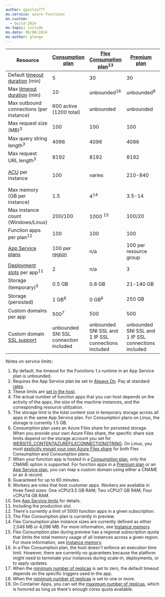 ```yaml
---
author: ggailey777
ms.service: azure-functions
ms.custom:
  - build-2024
ms.topic: include
ms.date: 08/08/2024
ms.author: glenga
---
```

| Resource |[Consumption plan](/azure/azure-functions/consumption-plan)|[Flex Consumption plan](/azure/azure-functions/flex-consumption-plan)<sup>13</sup>|[Premium plan](/azure/azure-functions/functions-premium-plan)|[Dedicated plan](/azure/azure-functions/dedicated-plan)/[ASE](/azure/app-service/environment/intro)| [Container Apps](/azure/azure-functions/functions-container-apps-hosting)|
| --- | --- | --- | --- | --- | --- | 
| Default [timeout duration](/azure/azure-functions/functions-scale#timeout) (min) |5 | 30 | 30 |30<sup>1</sup> | 30<sup>17</sup> |
| Max [timeout duration](/azure/azure-functions/functions-scale#timeout) (min) |10 | unbounded<sup>16</sup> | unbounded<sup>8</sup> | unbounded<sup>2</sup> | unbounded<sup>18</sup> |
| Max outbound connections (per instance) | 600 active (1200 total) | unbounded | unbounded | unbounded | unbounded |
| Max request size (MB)<sup>3</sup> | 100 | 100 | 100 | 100 |  100 |
| Max query string length<sup>3</sup> | 4096 | 4096 | 4096 | 4096 |   4096 | 
| Max request URL length<sup>3</sup> | 8192 | 8192 | 8192 | 8192 | 8192 | 
|[ACU](/azure/virtual-machines/acu) per instance | 100 | varies | 210-840 | 100-840/210-250<sup>9</sup> | [varies](/azure/container-apps/billing) |
| Max memory (GB per instance) | 1.5 | 4<sup>14</sup> | 3.5-14 | 1.75-14/3.5-14 | [varies](/azure/container-apps/billing) |
| Max instance count (Windows/Linux) | 200/100 | 1000 <sup>15</sup> | 100/20 | varies by SKU/100<sup>10</sup> |  10-300<sup>19</sup> | 
| Function apps per plan<sup>12</sup> | 100 | 100 | 100 | unbounded<sup>4</sup> | unbounded<sup>4</sup> |
| [App Service plans](/azure/app-service/overview-hosting-plans) | 100 per [region](https://azure.microsoft.com/global-infrastructure/regions/) | n/a | 100 per resource group |100 per resource group | n/a |
| [Deployment slots](/azure/azure-functions/functions-deployment-slots) per app<sup>11</sup> | 2 | n/a | 3 | 1-20<sup>10</sup> | not supported |
| Storage (temporary)<sup>5</sup> | 0.5 GB | 0.8 GB | 21-140 GB |11-140 GB | n/a |
| Storage (persisted) | 1 GB<sup>6</sup> | 0 GB<sup>6</sup> | 250 GB |10-1000 GB<sup>10</sup> | n/a |
| Custom domains per app</a> |500<sup>7</sup> | 500 | 500 | 500 | not supported |
| Custom domain [SSL support](/azure/app-service/configure-ssl-bindings) |unbounded SNI SSL connection included | unbounded SNI SSL and 1 IP SSL connections included | unbounded SNI SSL and 1 IP SSL connections included |unbounded SNI SSL and 1 IP SSL connections included | not supported |

Notes on service limits:

1. By default, the timeout for the Functions 1.x runtime in an App Service plan is unbounded.  
2. Requires the App Service plan be set to [Always On](/azure/azure-functions/dedicated-plan#always-on). Pay at standard [rates](https://azure.microsoft.com/pricing/details/app-service/).  
3. These limits are [set in the host](https://github.com/Azure/azure-functions-host/blob/dev/src/WebJobs.Script.WebHost/web.config).  
4. The actual number of function apps that you can host depends on the activity of the apps, the size of the machine instances, and the corresponding resource utilization.  
5. The storage limit is the total content size in temporary storage across all apps in the same App Service plan. For Consumption plans on Linux, the storage is currently 1.5 GB.
6. Consumption plan uses an Azure Files share for persisted storage. When you provide your own Azure Files share, the specific share size limits depend on the storage account you set for [WEBSITE_CONTENTAZUREFILECONNECTIONSTRING](/azure/azure-functions/functions-app-settings#website_contentazurefileconnectionstring). On Linux, you must [explicitly mount your own Azure Files share](/azure/azure-functions/storage-considerations#mount-file-shares) for both Flex Consumption and Consumption plans.
7. When your function app is hosted in a [Consumption plan](/azure/azure-functions/consumption-plan), only the CNAME option is supported. For function apps in a [Premium plan](/azure/azure-functions/functions-premium-plan) or an [App Service plan](/azure/azure-functions/dedicated-plan), you can map a custom domain using either a CNAME or an A record.  
8. Guaranteed for up to 60 minutes.  
9. Workers are roles that host customer apps. Workers are available in three fixed sizes: One vCPU/3.5 GB RAM; Two vCPU/7 GB RAM; Four vCPU/14 GB RAM.   
10. See [App Service limits](/azure/azure-resource-manager/management/azure-subscription-service-limits#app-service-limits) for details.  
11. Including the production slot.  
12. There's currently a limit of 5000 function apps in a given subscription. 
13. The Flex Consumption plan is currently in preview.  
14. Flex Consumption plan instance sizes are currently defined as either 2,048 MB or 4,096 MB. For more information, see [Instance memory](/azure/azure-functions/flex-consumption-plan#instance-memory).  
15. Flex Consumption plan during preview has a regional subscription quota that limits the total memory usage of all instances across a given region. For more information, see [Instance memory](/azure/azure-functions/flex-consumption-plan#instance-memory).  
16. In a Flex Consumption plan, the host doesn't enforce an execution time limit. However, there are currently no guarantees because the platform might need to terminate your instances during scale-in, deployments, or to apply updates.  
17. When the [minimum number of replicas](/azure/container-apps/scale-app#scale-definition) is set to zero, the default timeout depends on the specific triggers used in the app.
18. When the [minimum number of replicas](../articles/container-apps/scale-app.md#scale-definition) is set to one or more.
19. On Container Apps, you can set the [maximum number of replicas](/azure/container-apps/scale-app#scale-definition), which is honored as long as there's enough cores quota available.
